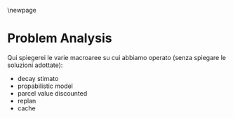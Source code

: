 \newpage
# Problem Analysis
Qui spiegerei le varie macroaree su cui abbiamo operato (senza spiegare le soluzioni adottate):

- decay stimato
- propabilistic model
- parcel value discounted
- replan
- cache
